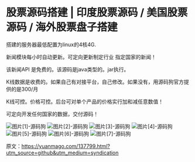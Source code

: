 # 股票源码搭建 | 印度股票源码 / 美国股票源码 / 海外股票盘子搭建

搭建的服务器最低配置为linux的4核4G.

新闻模块每小时自动更新。可定向更新制定行业 指定国家的新闻！

该新闻API 是免费的。该源码是java类型的。jar执行。

K线数据是收费的。如果自己有对接平台，自己修改。如果没有，用源码狗官方提供的是300/月

K线可控。价格可控。后台可对单个产品的价格实行加和减任意数值！

可定向开发任何国家的数据，交付源码！

![图片[1]-源码狗](https://yuanmago.com/wp-content/uploads/2025/09/1-1024x535.png) ![图片[2]-源码狗](https://yuanmago.com/wp-content/uploads/2025/09/2-1024x681.png) ![图片[3]-源码狗](https://yuanmago.com/wp-content/uploads/2025/09/3-1024x568.png) ![图片[4]-源码狗](https://yuanmago.com/wp-content/uploads/2025/09/4-1024x575.png) ![图片[5]-源码狗](https://yuanmago.com/wp-content/uploads/2025/09/5-1024x558.png) ![图片[6]-源码狗](https://yuanmago.com/wp-content/uploads/2025/09/7-1024x405.png) ![图片[7]-源码狗](https://yuanmago.com/wp-content/uploads/2025/09/8-1024x271.png)

原文：https://yuanmago.com/137799.html?utm_source=github&utm_medium=syndication
